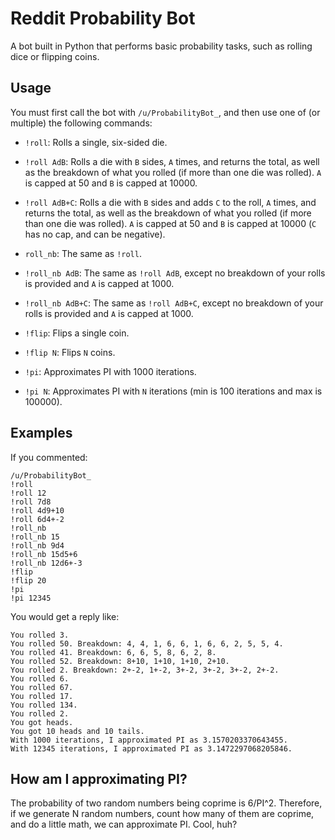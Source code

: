 # Reddit Probability Bot

A bot built in Python that performs basic probability tasks, such as rolling dice or flipping coins.

## Usage

You must first call the bot with `/u/ProbabilityBot_`, and then use one of (or multiple) the following commands:

* `!roll`: Rolls a single, six-sided die.

* `!roll AdB`: Rolls a die with `B` sides, `A` times, and returns the total, as well as the breakdown of what you rolled (if more than one die was rolled). `A` is capped at 50 and `B` is capped at 10000.

* `!roll AdB+C`: Rolls a die with `B` sides and adds `C` to the roll, `A` times, and returns the total, as well as the breakdown of what you rolled (if more than one die was rolled). `A` is capped at 50 and `B` is capped at 10000 (`C` has no cap, and can be negative).

* `roll_nb`: The same as `!roll`.

* `!roll_nb AdB`: The same as `!roll AdB`, except no breakdown of your rolls is provided and `A` is capped at 1000.

* `!roll_nb AdB+C`: The same as `!roll AdB+C`, except no breakdown of your rolls is provided and `A` is capped at 1000.

* `!flip`: Flips a single coin.

* `!flip N`: Flips `N` coins.

* `!pi`: Approximates PI with 1000 iterations.

* `!pi N`: Approximates PI with `N` iterations (min is 100 iterations and max is 100000).

## Examples

If you commented: 

```
/u/ProbabilityBot_
!roll
!roll 12
!roll 7d8
!roll 4d9+10
!roll 6d4+-2
!roll_nb
!roll_nb 15
!roll_nb 9d4
!roll_nb 15d5+6
!roll_nb 12d6+-3
!flip
!flip 20
!pi
!pi 12345
```

You would get a reply like:

```
You rolled 3.
You rolled 50. Breakdown: 4, 4, 1, 6, 6, 1, 6, 6, 2, 5, 5, 4.
You rolled 41. Breakdown: 6, 6, 5, 8, 6, 2, 8.
You rolled 52. Breakdown: 8+10, 1+10, 1+10, 2+10.
You rolled 2. Breakdown: 2+-2, 1+-2, 3+-2, 3+-2, 3+-2, 2+-2.
You rolled 6.
You rolled 67.
You rolled 17.
You rolled 134.
You rolled 2.
You got heads.
You got 10 heads and 10 tails.
With 1000 iterations, I approximated PI as 3.1570203370643455.
With 12345 iterations, I approximated PI as 3.1472297068205846.
```

## How am I approximating PI?

The probability of two random numbers being coprime is 6/PI^2. Therefore, if we generate N random numbers, count how many of them are coprime, and do a little math, we can approximate PI. Cool, huh?